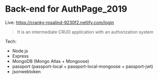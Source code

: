 # Back-end for AuthPage_2019
Live: https://cranky-rosalind-9230f2.netlify.com/login

> It is an intermediate CRUD application with an authorization system

Tech:

-   Node.js
-   Express
-   MongoDB (Mongo Atlas + Mongoose)
-   passport (passport-local + passport-local-mongoose + passport-jwt)
-   jsonwebtoken
